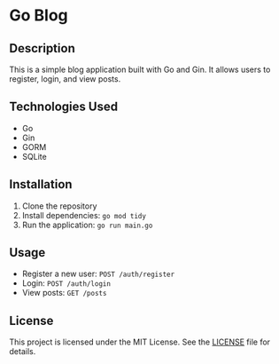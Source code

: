 # Go Blog

## Description

This is a simple blog application built with Go and Gin. It allows users to register, login, and view posts.

## Technologies Used

- Go
- Gin
- GORM
- SQLite

## Installation

1. Clone the repository
2. Install dependencies: `go mod tidy`
3. Run the application: `go run main.go`

## Usage

- Register a new user: `POST /auth/register`
- Login: `POST /auth/login`
- View posts: `GET /posts`

## License

This project is licensed under the MIT License. See the [LICENSE](LICENSE) file for details.

